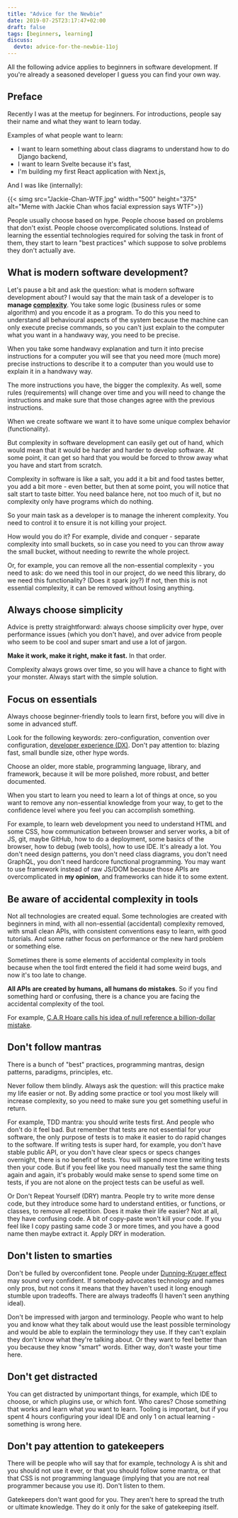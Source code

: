 ```yaml
---
title: "Advice for the Newbie"
date: 2019-07-25T23:17:47+02:00
draft: false
tags: [beginners, learning]
discuss:
  devto: advice-for-the-newbie-11oj
---
```


All the following advice applies to beginners in software development. If you're already a seasoned developer I guess you can find your own way.

<!--more-->

## Preface

Recently I was at the meetup for beginners. For introductions, people say their name and what they want to learn today.

Examples of what people want to learn:

- I want to learn something about class diagrams to understand how to do Django backend,
- I want to learn Svelte because it's fast,
- I'm building my first React application with Next.js,

And I was like (internally):

{{< simg src="Jackie-Chan-WTF.jpg" width="500" height="375" alt="Meme with Jackie Chan whos facial expression says WTF">}}

People usually choose based on hype. People choose based on problems that don't exist. People choose overcomplicated solutions. Instead of learning the essential technologies required for solving the task in front of them, they start to learn "best practices" which suppose to solve problems they don't actually ave.

## What is modern software development?

Let's pause a bit and ask the question: what is modern software development about? I would say that the main task of a developer is to **manage [complexity](/posts/complexity/)**. You take some logic (business rules or some algorithm) and you encode it as a program. To do this you need to understand all behavioural aspects of the system because the machine can  only execute precise commands, so you can't just explain to the computer what you want in a handwavy way, you need to be precise.

When you take some handwavy explanation and turn it into precise instructions for a computer you will see that you need more (much more) precise instructions to describe it to a computer than you would use to explain it in a handwavy way.

The more instructions you have, the bigger the complexity. As well, some rules (requirements) will change over time and you will need to change the instructions and make sure that those changes agree with the previous instructions.

When we create software we want it to have some unique complex behavior (functionality).

But complexity in software development can easily get out of hand, which would mean that it would be harder and harder to develop software. At some point, it can get so hard that you would be forced to throw away what you have and start from scratch.

Complexity in software is like a salt, you add it a bit and food tastes better, you add a bit more - even better, but then at some point, you will notice that salt start to taste bitter. You need balance here, not too much of it, but no complexity only have programs which do nothing.

So your main task as a developer is to manage the inherent complexity. You need to control it to ensure it is not killing your project.

How would you do it? For example, divide and conquer - separate complexity into small buckets, so in case you need to you can throw away the small bucket, without needing to rewrite the whole project.

Or, for example, you can remove all the non-essential complexity - you need to ask: do we need this tool in our project, do we need this library, do we need this functionality? (Does it spark joy?) If not, then this is not essential complexity, it can be removed without losing anything.

## Always choose simplicity

Advice is pretty straightforward: always choose simplicity over hype, over performance issues (which you don't have), and over advice from people who seem to be cool and super smart and use a lot of jargon.

**Make it work, make it right, make it fast.** In that order.

Complexity always grows over time, so you will have a chance to fight with your monster. Always start with the simple solution.

## Focus on essentials

Always choose beginner-friendly tools to learn first, before you will dive in some in advanced stuff.

Look for the following keywords: zero-configuration, convention over configuration, [developer experience (DX)](/posts/evaluating-dx-of-a-programming-language). Don't pay attention to: blazing fast, small bundle size, other hype words.

Choose an older, more stable, programming language, library, and framework, because it will be more polished, more robust, and better documented.

When you start to learn you need to learn a lot of things at once, so you want to remove any non-essential knowledge from your way, to get to the confidence level where you feel you can accomplish something.

For example, to learn web development you need to understand HTML and some CSS, how communication between browser and server works, a bit of JS, git, maybe GitHub, how to do a deployment, some basics of the browser, how to debug (web tools), how to use IDE. It's already a lot. You don't need design patterns, you don't need class diagrams, you don't need GraphQL, you don't need hardcore functional programming. You may want to use framework instead of raw JS/DOM because those APIs are overcomplicated in **my opinion**, and frameworks can hide it to some extent.

## Be aware of accidental complexity in tools

Not all technologies are created equal. Some technologies are created with beginners in mind, with all non-essential (accidental) complexity removed, with small clean APIs, with consistent conventions easy to learn, with good tutorials. And some rather focus on performance or the new hard problem or something else.

Sometimes there is some elements of accidental complexity in tools because when the tool firdt entered the field it had some weird bugs, and now it's too late to change.

**All APIs are created by humans, all humans do mistakes**. So if you find something hard or confusing, there is a chance you are facing the accidental complexity of the tool.

For example, [C.A.R Hoare calls his idea of null reference a billion-dollar mistake](https://www.infoq.com/presentations/Null-References-The-Billion-Dollar-Mistake-Tony-Hoare/).

## Don't follow mantras

There is a bunch of "best" practices, programming mantras, design patterns, paradigms, principles, etc.

Never follow them blindly. Always ask the question: will this practice make my life easier or not. By adding some practice or tool you most likely will increase complexity, so you need to make sure you get something useful in return.

For example, TDD mantra: you should write tests first. And people who don't do it feel bad. But remember that tests are not essential for your software, the only purpose of tests is to make it easier to do rapid changes to the software. If writing tests is super hard, for example, you don't have stable public API, or you don't have clear specs or specs changes overnight, there is no benefit of tests. You will spend more time writing tests then your code. But if you feel like you need manually test the same thing again and again, it's probably would make sense to spend some time on tests, if you are not alone on the project tests can be useful as well.

Or Don't Repeat Yourself (DRY) mantra. People try to write more dense code, but they introduce some hard to understand entities, or functions, or classes, to remove all repetition. Does it make their life easier? Not at all, they have confusing code. A bit of copy-paste won't kill your code. If you feel like I copy pasting same code 3 or more times, and you have a good name then maybe extract it. Apply DRY in moderation.

## Don't listen to smarties

Don't be fulled by overconfident tone. People under [Dunning-Kruger effect](https://ed.ted.com/lessons/why-incompetent-people-think-they-re-amazing-david-dunning) may sound very confident. If somebody advocates technology and names only pros, but not cons it means that they haven't used it long enough stumble upon tradeoffs. There are always tradeoffs (I haven't seen anything ideal).

Don't be impressed with jargon and terminology. People who want to help you and know what they talk about would use the least possible terminology and would be able to explain the terminology they use. If they can't explain they don't know what they're talking about. Or they want to feel better than you because they know "smart" words. Either way, don't waste your time here.

## Don't get distracted

You can get distracted by unimportant things, for example, which IDE to choose, or which plugins use, or which font. Who cares? Chose something that works and learn what you want to learn. Tooling is important, but if you spent 4 hours configuring your ideal IDE and only 1 on actual learning -  something is wrong here.

## Don't pay attention to gatekeepers

There will be people who will say that for example, technology A is shit and you should not use it ever, or that you should follow some mantra, or that that CSS is not programming language (implying that you are not real programmer because you use it). Don't listen to them.

Gatekeepers don't want good for you. They aren't here to spread the truth or ultimate knowledge. They do it only for the sake of gatekeeping itself.
